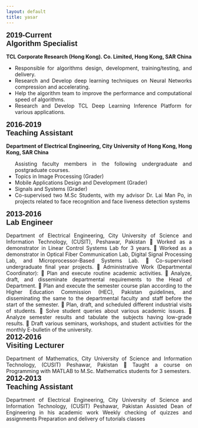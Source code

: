 ```yaml
---
layout: default
title: yasar
---
```



<div class="row">
 <div class="col-md-4 pull-left">
   <div style="font-family: 'Oswald', sans-serif; font-size: 20px;"><b>2019-Current<br> 	
    Algorithm Specialist</b> </div>
 </div>
 <div class="col-md-8 pull-right">
      <div style="margin-top:3%; text-align:justify;">
      <b>TCL Corporate Research (Hong Kong). Co. Limited, Hong Kong, SAR China</b> <br>
       <ul>
        <li>Responsible for algorithms design, development, training/testing, and delivery.</li>
        <li>Research and Develop deep learning techniques on Neural Networks compression and accelerating.</li>
       <li>Help the algorithm team to improve the performance and computational speed of algorithms.</li>
        <li>Research and Develop TCL Deep Learning Inference Platform for various applications.</li>
        </ul>
       </div>
  </div>
 </div>

 
<div class="row">
 <div class="col-md-4 pull-left">
   <div style="font-family: 'Oswald', sans-serif; font-size: 20px;"><b>2016-2019<br>
    Teaching Assistant</b> 
  </div>
 </div> 
  <div class="col-md-8 pull-right">
      <div style="margin-top:3%; text-align:justify;">
 <b>Department of Electrical Engineering, City University of Hong Kong, Hong Kong, SAR China</b><br>
<ul>
Assisting faculty members in the following undergraduate and postgraduate courses.
<li>Topics in Image Processing (Grader)</li>
<li>Mobile Applications Design and Development (Grader)</li>
<li>Signals and Systems (Grader)</li>
<li>Co-supervised two M.Sc Students, with my advisor Dr. Lai Man Po, in projects related to face recognition and face liveness detection systems</li>
 </ul>
       </div>
 </div>
 </div>

<div class="row">
  <div class="col-md-4 pull-left">
   <div style="font-family: 'Oswald', sans-serif; font-size: 20px;"><b>2013-2016<br>
    Lab Engineer</b>
    </div>
   </div>
 <div class="col-md-8 pull-right">
      <div style="margin-top:3%; text-align:justify;">
Department of Electrical Engineering, City University of Science and Information Technology, (CUSIT), Peshawar, Pakistan 
	Worked as a demonstrator in Linear Control Systems Lab for 3 years.
	Worked as a demonstrator in Optical Fiber Communication Lab, Digital Signal Processing Lab, and Microprocessor-Based Systems Lab.
	Co-supervised undergraduate final year projects.
	Administrative Work (Departmental Coordinator):
	Plan and execute routine academic activities.
	Analyze, draft, and disseminate departmental requirements to the Head of Department.
	Plan and execute the semester course plan according to the Higher Education Commission (HEC), Pakistan guidelines, and disseminating the same to the departmental faculty and staff before the start of the semester.
	Plan, draft, and scheduled different industrial visits of students.
	Solve student queries about various academic issues.
	Analyze semester results and tabulate the subjects having low-grade results.
	Draft various seminars, workshops, and student activities for the monthly E-bulletin of the university.
</div>
</div>
</div>

<div class="row">
  <div class="col-md-4 pull-left">
   <div style="font-family: 'Oswald', sans-serif; font-size: 20px;"><b>2012-2016<br> 	
    Visiting Lecturer</b>
    </div>
   </div>
  <div class="col-md-8 pull-right">
      <div style="margin-top:3%; text-align:justify;">
Department of Mathematics, City University of Science and Information Technology, (CUSIT) Peshawar, Pakistan
	Taught a course on Programming with MATLAB to M.Sc. Mathematics students for 3 semesters.
       </div>
   </div>
 </div>
 
<div class="row">
  <div class="col-md-4 pull-left">
   <div style="font-family: 'Oswald', sans-serif; font-size: 20px;"><b>2012-2013<br>
    Teaching Assistant</b>
    </div>
   </div>
 <div class="col-md-8 pull-right">
      <div style="margin-top:3%; text-align:justify;">
 Department of Electrical Engineering, City University of Science and Information Technology, (CUSIT) Peshawar, Pakistan
Assisted Dean of Engineering in his academic work
Weekly checking of quizzes and assignments
Preparation and delivery of tutorials classes
       </div>
  </div>
 </div>



